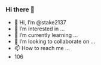 ### Hi there 👋
- 👋 Hi, I’m @stake2137
- 👀 I’m interested in ...
- 🌱 I’m currently learning ...
- 💞️ I’m looking to collaborate on ...
- 📫 How to reach me ...
- 106
<!--
**Themanhdh/themanhdh** is a ✨ _special_ ✨ repository because its `README.md` (this file) appears on your GitHub profile.



